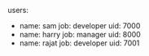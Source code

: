 users:
- name: sam
  job: developer
  uid: 7000
- name: harry
  job: manager
  uid: 8000
- name: rajat
  job: developer
  uid: 7001
